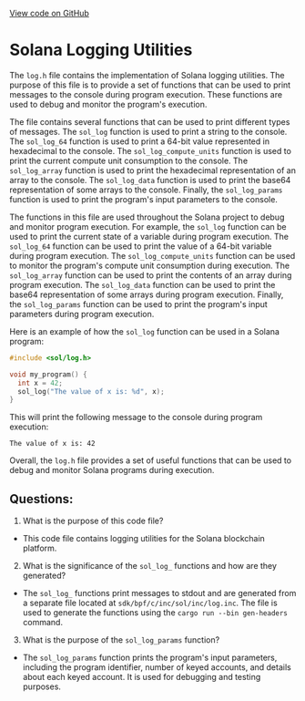 
[View code on GitHub](https://github.com/solana-labs/solana/blob/master/sdk/bpf/c/inc/sol/log.h)

# Solana Logging Utilities

The `log.h` file contains the implementation of Solana logging utilities. The purpose of this file is to provide a set of functions that can be used to print messages to the console during program execution. These functions are used to debug and monitor the program's execution.

The file contains several functions that can be used to print different types of messages. The `sol_log` function is used to print a string to the console. The `sol_log_64` function is used to print a 64-bit value represented in hexadecimal to the console. The `sol_log_compute_units` function is used to print the current compute unit consumption to the console. The `sol_log_array` function is used to print the hexadecimal representation of an array to the console. The `sol_log_data` function is used to print the base64 representation of some arrays to the console. Finally, the `sol_log_params` function is used to print the program's input parameters to the console.

The functions in this file are used throughout the Solana project to debug and monitor program execution. For example, the `sol_log` function can be used to print the current state of a variable during program execution. The `sol_log_64` function can be used to print the value of a 64-bit variable during program execution. The `sol_log_compute_units` function can be used to monitor the program's compute unit consumption during execution. The `sol_log_array` function can be used to print the contents of an array during program execution. The `sol_log_data` function can be used to print the base64 representation of some arrays during program execution. Finally, the `sol_log_params` function can be used to print the program's input parameters during program execution.

Here is an example of how the `sol_log` function can be used in a Solana program:

```c
#include <sol/log.h>

void my_program() {
  int x = 42;
  sol_log("The value of x is: %d", x);
}
```

This will print the following message to the console during program execution:

```
The value of x is: 42
```

Overall, the `log.h` file provides a set of useful functions that can be used to debug and monitor Solana programs during execution.
## Questions: 
 1. What is the purpose of this code file?
- This code file contains logging utilities for the Solana blockchain platform.

2. What is the significance of the `sol_log_` functions and how are they generated?
- The `sol_log_` functions print messages to stdout and are generated from a separate file located at `sdk/bpf/c/inc/sol/inc/log.inc`. The file is used to generate the functions using the `cargo run --bin gen-headers` command.

3. What is the purpose of the `sol_log_params` function?
- The `sol_log_params` function prints the program's input parameters, including the program identifier, number of keyed accounts, and details about each keyed account. It is used for debugging and testing purposes.